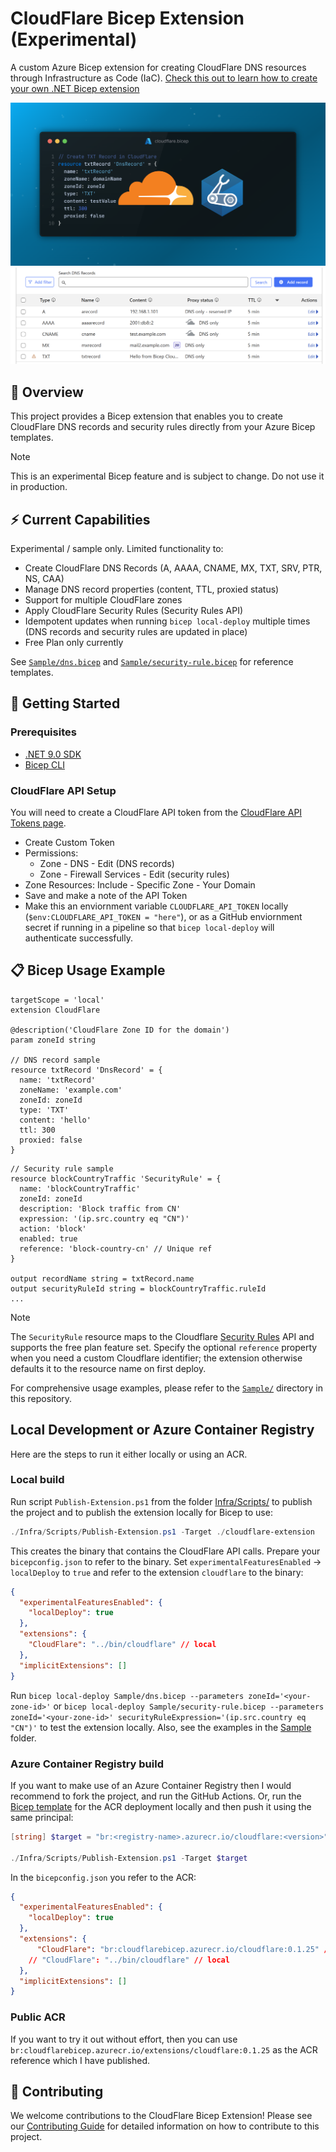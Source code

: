 # CloudFlare Bicep Extension (Experimental)

A custom Azure Bicep extension for creating CloudFlare DNS resources through Infrastructure as Code (IaC). [Check this out to learn how to create your own .NET Bicep extension](https://techcommunity.microsoft.com/blog/azuregovernanceandmanagementblog/create-your-own-bicep-local-extension-using-net/4439967)

![cloudflare-bicep-ext-feature](cloudflare-bicep-ext.png)
![cloudflare-dnsrecords](cloudflare-records.png)

## 🚀 Overview

This project provides a Bicep extension that enables you to create CloudFlare DNS records and security rules directly from your Azure Bicep templates.

> [!NOTE]
> This is an experimental Bicep feature and is subject to change. Do not use it in production.

## ⚡ Current Capabilities

Experimental / sample only. Limited functionality to:

- Create CloudFlare DNS Records (A, AAAA, CNAME, MX, TXT, SRV, PTR, NS, CAA)
- Manage DNS record properties (content, TTL, proxied status)
- Support for multiple CloudFlare zones
- Apply CloudFlare Security Rules (Security Rules API)
- Idempotent updates when running `bicep local-deploy` multiple times (DNS records and security rules are updated in place)
- Free Plan only currently

See [`Sample/dns.bicep`](Sample/dns.bicep) and [`Sample/security-rule.bicep`](Sample/security-rule.bicep) for reference templates.

## 🚀 Getting Started

### Prerequisites

- [.NET 9.0 SDK](https://dotnet.microsoft.com/download/dotnet/9.0)
- [Bicep CLI](https://docs.microsoft.com/en-us/azure/azure-resource-manager/bicep/install)

### CloudFlare API Setup

You will need to create a CloudFlare API token from the [CloudFlare API Tokens page](https://dash.cloudflare.com/profile/api-tokens).

- Create Custom Token
- Permissions:
  - Zone - DNS - Edit (DNS records)
  - Zone - Firewall Services - Edit (security rules)
- Zone Resources: Include - Specific Zone - Your Domain
- Save and make a note of the API Token
- Make this an enviornment variable `CLOUDFLARE_API_TOKEN` locally (`$env:CLOUDFLARE_API_TOKEN = "here"`), or as a GitHub enviornment secret if running in a pipeline so that `bicep local-deploy` will authenticate successfully.

## 📋 Bicep Usage Example

```bicep
targetScope = 'local'
extension CloudFlare

@description('CloudFlare Zone ID for the domain')
param zoneId string

// DNS record sample
resource txtRecord 'DnsRecord' = {
  name: 'txtRecord'
  zoneName: 'example.com'
  zoneId: zoneId
  type: 'TXT'
  content: 'hello'
  ttl: 300
  proxied: false
}
```

```bicep
// Security rule sample
resource blockCountryTraffic 'SecurityRule' = {
  name: 'blockCountryTraffic'
  zoneId: zoneId
  description: 'Block traffic from CN'
  expression: '(ip.src.country eq "CN")'
  action: 'block'
  enabled: true
  reference: 'block-country-cn' // Unique ref 
}

output recordName string = txtRecord.name
output securityRuleId string = blockCountryTraffic.ruleId
...
```

> [!NOTE]
> The `SecurityRule` resource maps to the Cloudflare [Security Rules](https://developers.cloudflare.com/security/rules/) API and supports the free plan feature set.
> Specify the optional `reference` property when you need a custom Cloudflare identifier; the extension otherwise defaults it to the resource name on first deploy.

For comprehensive usage examples, please refer to the [`Sample/`](Sample/) directory in this repository.

## Local Development or Azure Container Registry

Here are the steps to run it either locally or using an ACR.

### Local build

Run script `Publish-Extension.ps1` from the folder [Infra/Scripts/](Infra/Scripts) to publish the project and to publish the extension locally for Bicep to use:

```powershell
./Infra/Scripts/Publish-Extension.ps1 -Target ./cloudflare-extension
```

This creates the binary that contains the CloudFlare API calls. Prepare your `bicepconfig.json` to refer to the binary. Set `experimentalFeaturesEnabled` -> `localDeploy` to `true` and refer to the extension `cloudflare` to the binary:

```json
{
  "experimentalFeaturesEnabled": {
    "localDeploy": true
  },
  "extensions": {
    "CloudFlare": "../bin/cloudflare" // local
  },
  "implicitExtensions": []
}
```

Run `bicep local-deploy Sample/dns.bicep --parameters zoneId='<your-zone-id>'` or `bicep local-deploy Sample/security-rule.bicep --parameters zoneId='<your-zone-id>' securityRuleExpression='(ip.src.country eq "CN")'` to test the extension locally. Also, see the examples in the [Sample](Sample/) folder.

### Azure Container Registry build

If you want to make use of an Azure Container Registry then I would recommend to fork the project, and run the GitHub Actions. Or, run the [Bicep template](Infra/main.bicep) for the ACR deployment locally and then push it using the same principal:

```powershell
[string] $target = "br:<registry-name>.azurecr.io/cloudflare:<version>"

./Infra/Scripts/Publish-Extension.ps1 -Target $target
```

In the `bicepconfig.json` you refer to the ACR:

```json
{
  "experimentalFeaturesEnabled": {
    "localDeploy": true
  },
  "extensions": {
      "CloudFlare": "br:cloudflarebicep.azurecr.io/cloudflare:0.1.25" // ACR
    // "CloudFlare": "../bin/cloudflare" // local
  },
  "implicitExtensions": []
}
```

### Public ACR

If you want to try it out without effort, then you can use `br:cloudflarebicep.azurecr.io/extensions/cloudflare:0.1.25` as the ACR reference which I have published.

## 🤝 Contributing

We welcome contributions to the CloudFlare Bicep Extension! Please see our [Contributing Guide](CONTRIBUTING.md) for detailed information on how to contribute to this project.
